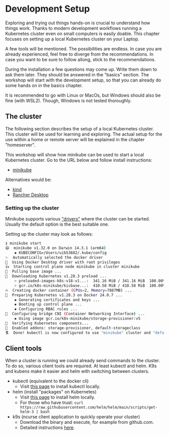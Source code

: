 # Development Setup

Exploring and trying out things hands-on is crucial to understand how things work. Thanks to modern development workflows running a Kubernetes cluster even on small computers is easily doable. This chapter focuses on setting up a local Kubernetes cluster on your Laptop.

A few tools will be mentioned. The possibilities are endless. In case you are already experienced, feel free to diverge from the recommendations. In case you want to be sure to follow allong, stick to the recommendations.

During the installation a few questions may come up. Write them down to ask them later. They should be answered in the "basics" section. The workshop will start with the development setup, so that you can already do some hands on in the basics chapter.

It is recommended to go with Linux or MacOs, but Windows should also be fine (with WSL2). Though, Windows is not tested thoroughly.

## The cluster

The following section describes the setup of a local Kubernetes cluster. This cluster will be used for learning and exploring. The actual setup for the use within a home or remote server will be explained in the chapter "homeserver".

This workshop will show how minikube can be used to start a local Kubernetes cluster. Go to the URL below and follow install instructions:

* [minikube](https://minikube.sigs.k8s.io/docs/start/)

Alternatives would be:

* [kind](https://kind.sigs.k8s.io/)
* [Rancher Desktop](https://rancherdesktop.io/)

### Setting up the cluster

Minikube supports various ["drivers"](https://minikube.sigs.k8s.io/docs/start/) where the cluster can be started. Usually the default option is the best suitable one.

Setting up the cluster may look as follows:

```sh
❯ minikube start
😄  minikube v1.32.0 on Darwin 14.3.1 (arm64)
    ▪ KUBECONFIG=/Users/uib53682/.kube/config
✨  Automatically selected the docker driver
📌  Using Docker Desktop driver with root privileges
👍  Starting control plane node minikube in cluster minikube
🚜  Pulling base image ...
💾  Downloading Kubernetes v1.28.3 preload ...
    > preloaded-images-k8s-v18-v1...:  341.16 MiB / 341.16 MiB  100.00% 25.42 M
    > gcr.io/k8s-minikube/kicbase...:  410.58 MiB / 410.58 MiB  100.00% 15.58 M
🔥  Creating docker container (CPUs=2, Memory=7887MB) ...
🐳  Preparing Kubernetes v1.28.3 on Docker 24.0.7 ...
    ▪ Generating certificates and keys ...
    ▪ Booting up control plane ...
    ▪ Configuring RBAC rules ...
🔗  Configuring bridge CNI (Container Networking Interface) ...
    ▪ Using image gcr.io/k8s-minikube/storage-provisioner:v5
🔎  Verifying Kubernetes components...
🌟  Enabled addons: storage-provisioner, default-storageclass
🏄  Done! kubectl is now configured to use "minikube" cluster and "default" namespace by default
```

## Client tools

When a cluster is running we could already send commands to the cluster. To do so, various client tools are required. At least kubectl and helm. K9s and kubens make it easier and helm with switching between clusters.

* kubectl (equivalent to the docker cli)
    * Visit [this page](https://kubernetes.io/docs/tasks/tools/#kubectl) to install kubectl locally.
* helm (install "packages" on Kubernetes)
    * Visit [this page](https://helm.sh/docs/intro/install/#from-script) to install helm locally.
    * For those who have trust: `curl https://raw.githubusercontent.com/helm/helm/main/scripts/get-helm-3 | bash`
* k9s (ncurse client application to quickly operate your cluster)
    * Download the binary and execute, for example from github.com.
    * Detailed instructions [here](https://k9scli.io/topics/install/).
